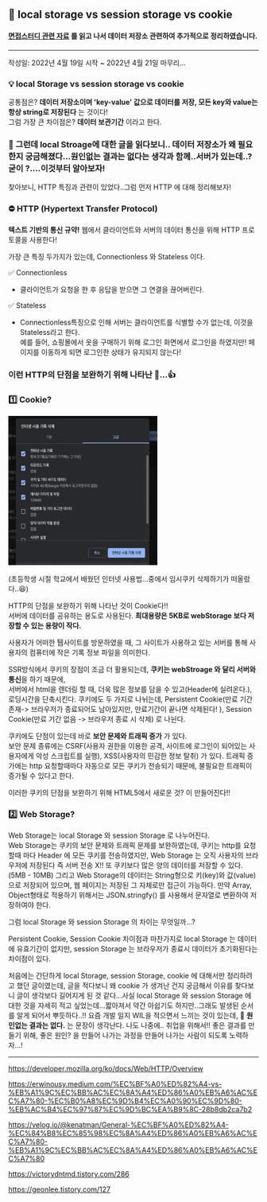 ## 🚀 local storage vs session storage vs cookie

#### [면접스터디 관련 자료](https://github.com/baeharam/Must-Know-About-Frontend/blob/main/Notes/cssmargin-collapsing.md) 를 읽고 나서 데이터 저장소 관련하여 추가적으로 정리하였습니다.

---

작성일: 2022년 4월 19일 시작 ~ 2022년 4월 21일 마무리...

### 💡 local Storage vs session storage vs cookie

공통점은? **데이터 저장소이며 'key-value' 값으로 데이터를 저장, 모든 key와 value는 항상 string로 저장된다** 는 것이다!  
그럼 가장 큰 차이점은? **데이터 보관기간** 이라고 한다.

### 🤔 그런데 local Stroage에 대한 글을 읽다보니.. 데이터 저장소가 왜 필요한지 궁금해졌다...원인없는 결과는 없다는 생각과 함께..서버가 있는데..? 굳이 ?....이것부터 알아보자!

찾아보니, HTTP 특징과 관련이 있었다..그럼 먼저 HTTP 에 대해 정리해보자!

### ⛔️ HTTP (Hypertext Transfer Protocol)

**텍스트 기반의 통신 규약!** 웹에서 클라이언트와 서버의 데이터 통신을 위해 HTTP 프로토콜을 사용한다!

가장 큰 특징 두가지가 있는데, Connectionless 와 Stateless 이다.

✅ Connectionless

- 클라이언트가 요청을 한 후 응답을 받으면 그 연결을 끊어버린다.

✅ Stateless

- Connectionless특징으로 인해 서버는 클라이언트를 식별할 수가 없는데, 이것을 Stateless라고 한다.  
   예를 들어, 쇼핑몰에서 옷을 구매하기 위해 로그인 화면에서 로그인을 하였지만! 페이지를 이동하게 되면 로그인한 상태가 유지되지 않는다!

### 이런 HTTP의 단점을 보완하기 위해 나타난 🍪...👍

### 1️⃣ Cookie?

<img src="../imgs/cookie.png" width="300" height="300"/>

(초등학생 시절 학교에서 배웠던 인터넷 사용법...중에서 임시쿠키 삭제하기가 떠올랐다..😆)

HTTP의 단점을 보완하기 위해 나타난 것이 Cookie다!!  
서버에 데이터를 공유하는 용도로 사용된다. **최대용량은 5KB로 webStorage 보다 저장할 수 있는 용량이 작다.**

사용자가 어떠한 퉵사이트를 방문하였을 때, 그 사이트가 사용하고 있는 서버를 통해 사용자의 컴퓨터에 작은 기록 정보 파일을 의미한다.

SSR방식에서 쿠키의 장점이 조금 더 활용되는데, **쿠키는 webStroage 와 달리 서버와 통신**을 하기 때문에,  
서버에서 html을 렌더링 할 때, 더욱 많은 정보를 담을 수 있고(Header에 실려온다.), 로딩시간을 단축시킨다.
쿠키에도 두 가지로 나뉘는데, Persistent Cookie(만료 기간 존재-> 브라우저가 종료되어도 남아있지만, 만료기간이 끝나면 삭제된다! ), Session Cookie(만료 기간 없음 -> 브라우저 종료 시 삭제) 로 나뉜다.

쿠키에도 단점이 있는데 바로 **보안 문제와 트래픽 증가** 가 있다.  
보안 문제 종류에는 CSRF(사용자 권한을 이용한 공격, 사이트에 로그인이 되어있는 사용자에게 악성 스크립트를 실행), XSS(사용자의 민감한 정보 탈취) 가 있다. 트래픽 증가에는 http 요청할때마다 자동으로 모든 쿠키가 전송되기 때문에, 불필요한 트래픽이 증가될 수 있다고 한다.

이러한 쿠키의 단점을 보완하기 위해 HTML5에서 새로운 것? 이 만들어진다!!

### 2️⃣ Web Storage?

Web Storage는 local Storage 와 session Storage 로 나누어진다.  
Web Storage는 쿠키의 보안 문제와 트래픽 문제를 보완하였는데, 쿠키는 http를 요청할때 마다 Header 에 모든 쿠키를 전송하였지만, Web Storage 는 오직 사용자의 브라우저에 저장된다 즉 서버 전송 X!! 또 쿠키보다 많은 양의 데이터를 저장할 수 있다.(5MB - 10MB) 그리고 Web Storage의 데이터는 String형으로 키(key)와 값(value) 으로 저장되어 있으며, 웹 페이지는 저장된 그 자체로만 접근이 가능하다. 만약 Array, Object형태로 적용하기 위해서는 JSON.stringfy() 를 사용해서 문자열로 변환하여 저장하여야 한다.

그럼 local Storage 와 session Storage 의 차이는 무엇일까...?

Persistent Cookie, Session Cookie 차이점과 마찬가지로 local Storage 는 데이터에 유효기간이 없지만, session Storage 는 브라우저가 종료시 데이터가 초기화된다는 차이점이 있다.

처음에는 간단하게 local Storage, session Storage, cookie 에 대해서만 정리하려고 했던 글이였는데, 글을 적다보니 왜 cookie 가 생겨난 건지 궁금해서 이유를 찾다보니 글이 생각보다 길어지게 된 것 같다...사실 local Storage 와 session Storage 에 대한 것을 자세히 적고 싶었는데...짧아져서 약간 아쉽기도 하지만..그래도 발생된 순서를 알게 되어서 뿌듯하다..!! 요즘 개발 일지 WIL을 적으면서 느끼는 것이 있는데, 📌 **원인없는 결과는 없다.** 는 문장이 생각난다. 나도 나중에.. 취업을 위해서!! 좋은 결과를 만들기 위해, 좋은 원인? 을 만들어 나가는 과정을 만들어 나가는 사람이 되도록 노력하자...!

---

https://developer.mozilla.org/ko/docs/Web/HTTP/Overview

https://erwinousy.medium.com/%EC%BF%A0%ED%82%A4-vs-%EB%A1%9C%EC%BB%AC%EC%8A%A4%ED%86%A0%EB%A6%AC%EC%A7%80-%EC%B0%A8%EC%9D%B4%EC%A0%90%EC%9D%80-%EB%AC%B4%EC%97%87%EC%9D%BC%EA%B9%8C-28b8db2ca7b2

https://velog.io/@kenatman/General-%EC%BF%A0%ED%82%A4-%EC%84%B8%EC%85%98%EC%8A%A4%ED%86%A0%EB%A6%AC%EC%A7%80-%EB%A1%9C%EC%BB%AC%EC%8A%A4%ED%86%A0%EB%A6%AC%EC%A7%80

https://victorydntmd.tistory.com/286

https://geonlee.tistory.com/127
